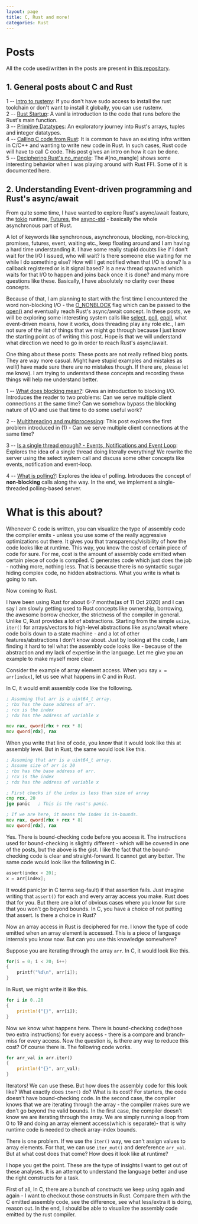 ```yaml
---
layout: page
title: C, Rust and more!
categories: Rust
---
```


# Posts

All the code used/written in the posts are present in [this repository](https://github.com/adwait1-G/Rust-C-Experiments).

## 1. General posts about C and Rust

1 -- [Intro to rustenv](/rust/2020/10/11/intro-to-rustenv.html): If you don't have sudo access to install the rust toolchain or don't want to install it globally, you can use rustenv.
<br/>
2 -- [Rust Startup](/rust/2020/10/11/rust-startup.html): A vanilla introduction to the code that runs before the Rust's main function.
<br/>
3 -- [Primitive Datatypes](/rust/2020/10/25/primitive-types.html): An exploratory journey into Rust's arrays, tuples and integer datatypes. 
<br/>
4 -- [Calling C code from Rust](/rust/2020/10/31/rust-calling-c.html): It is common to have an existing infra written in C/C++ and wanting to write new code in Rust. In such cases, Rust code will have to call C code. This post gives an intro on how it can be done.
<br/>
5 -- [Deciphering Rust's no_mangle](/rust/2020/11/01/deciphering-no-mangle.html): The #[no_mangle] shows some interesting behavior when I was playing around with Rust FFI. Some of it is documented here.
<br/>

## 2. Understanding Event-driven programming and Rust's async/await

From quite some time, I have wanted to explore Rust's async/await feature, the [tokio](https://tokio.rs/) runtime, [Futures](https://docs.rs/futures/0.3.7/futures/), the [async-std](https://github.com/async-rs/async-std) - basically the whole asynchronous part of Rust.

A lot of keywords like synchronous, asynchronous, blocking, non-blocking, promises, futures, event, waiting etc., keep floating around and I am having a hard time understanding it. I have some really stupid doubts like if I don't wait for the I/O I issued, who will wait? Is there someone else waiting for me while I do something else? How will I get notified when that I/O is done? Is a callback registered or is it signal based? Is a new thread spawned which waits for that I/O to happen and joins back once it is done? and many more questions like these. Basically, I have absolutely no clarity over these concepts.

Because of that, I am planning to start with the first time I encountered the word non-blocking I/O - the [O_NONBLOCK](https://www.gnu.org/software/libc/manual/html_node/Open_002dtime-Flags.html) flag which can be passed to the [open()](https://man7.org/linux/man-pages/man2/open.2.html) and eventually reach Rust's async/await concept. In these posts, we will be exploring some interesting system calls like [select](https://man7.org/linux/man-pages/man2/select.2.html), [poll](https://man7.org/linux/man-pages/man2/poll.2.html), [epoll](https://man7.org/linux/man-pages/man7/epoll.7.html), what event-driven means, how it works, does threading play any role etc., I am not sure of the list of things that we might go through because I just know the starting point as of writing this post. Hope is that we will understand what direction we need to go in order to reach Rust's async/await.

One thing about these posts: These posts are not really refined blog posts. They are way more casual. Might have stupid examples and mistakes as well(I have made sure there are no mistakes though. If there are, please let me know). I am trying to understand these concepts and recording these things will help me understand better.

1 -- [What does blocking mean?](/rust/2020/11/08/what-does-blocking-mean.html): Gives an introduction to blocking I/O. Introduces the reader to two problems: Can we serve multiple client connections at the same time? Can we somehow bypass the blocking nature of I/O and use that time to do some useful work?
<br/>

2 -- [Multithreading and multiprocessing](/rust/2020/11/09/multithreading-and-multiprocessing.html): This post explores the first problem introduced in (1) - Can we serve multiple client connections at the same time?
<br/>

3 -- [Is a single thread enough? - Events, Notifications and Event Loop](/rust/2020/11/11/is-a-single-thread-enough.html): Explores the idea of a single thread doing literally everything! We rewrite the server using the select system call and discuss some other concepts like events, notification and event-loop.
<br/>

4 -- [What is polling?](/rust/2020/11/19/what-is-polling.html): Explores the idea of polling. Introduces the concept of **non-blocking** calls along the way. In the end, we implement a single-threaded polling-based server.

# What is this about?

Whenever C code is written, you can visualize the type of assembly code the compiler emits - unless you use some of the really aggressive optimizations out there. It gives you that transparency/visibility of how the code looks like at runtime. This way, you know the cost of certain piece of code for sure. For me, cost is the amount of assembly code emitted when certain piece of code is compiled. C generates code which just does the job - nothing more, nothing less. That is because there is no syntactic sugar hiding complex code, no hidden abstractions. What you write is what is going to run.

Now coming to Rust.

I have been using Rust for about 6-7 months(as of 11 Oct 2020) and I can say I am slowly getting used to Rust concepts like ownership, borrowing, the awesome borrow checker, the strictness of the compiler in general. Unlike C, Rust provides a lot of abstractions. Starting from the simple ```usize```, ```iter()``` for arrays/vectors to high-level abstractions like async/await where code boils down to a state machine - and a lot of other features/abstractions I don't know about. Just by looking at the code, I am finding it hard to tell what the assembly code looks like - because of the abstraction and my lack of expertise in the language. Let me give you an example to make myself more clear.

Consider the example of array element access. When you say ```x = arr[index]```, let us see what happens in C and in Rust.

In C, it would emit assembly code like the following.
```asm
; Assuming that arr is a uint64_t array.
; rbx has the base address of arr.
; rcx is the index
; rdx has the address of variable x

mov rax, qword[rbx + rcx * 8] 
mov qword[rdx], rax
```

When you write that line of code, you know that it would look like this at assembly level. But in Rust, the same would look like this.

```asm
; Assuming that arr is a uint64_t array.
; Assume size of arr is 20
; rbx has the base address of arr.
; rcx is the index
; rdx has the address of variable x

; First checks if the index is less than size of array
cmp rcx, 20
jge panic   ; This is the rust's panic.

; If we are here, it means the index is in-bounds.
mov rax, qword[rbx + rcx * 8]
mov qword[rdx], rax
```

Yes. There is bound-checking code before you access it.
The instructions used for bound-checking is slightly different - which will be covered in one of the posts, but the above is the gist. I like the fact that the bound-checking code is clear and straight-forward. It cannot get any better. The same code would look like the following in C.

```c
assert(index < 20);
x = arr[index];
```

It would panic(or in C terms seg-fault) if that assertion fails. Just imagine writing that ```assert()``` for each and every array access you make. Rust does that for you. But there are a lot of obvious cases where you know for sure that you won't go beyond bounds. In C, you have a choice of not putting that assert. Is there a choice in Rust?

Now an array access in Rust is deciphered for me. I know the type of code emitted when an array element is accessed. This is a piece of language internals you know now. But can you use this knowledge somewhere?

Suppose you are iterating through the array ```arr```. In C, it would look like this.
```c
for(i = 0; i < 20; i++)
{
    printf("%d\n", arr[i]);
}
```

In Rust,  we might write it like this.

```rust
for i in 0..20
{
    println!("{}", arr[i]);
}
```

Now we know what happens here. There is bound-checking code(those two extra instructions) for every access - there is a compare and branch-miss for every access. Now the question is, is there any way to reduce this cost? Of course there is. The following code works.
```rust
for arr_val in arr.iter()
{
    println!("{}", arr_val);
}
```

Iterators! We can use these. But how does the assembly code for this look like? What exactly does ```iter()``` do? What is its cost? For starters, the code doesn't have bound-checking code. In the second case, the compiler knows that we are iterating through the array - the compiler makes sure we don't go beyond the valid bounds. In the first case, the compiler doesn't know we are iterating through the array. We are simply running a loop from 0 to 19 and doing an array element access(which is separate)- that is why runtime code is needed to check array-index bounds.

There is one problem. If we use the ```iter()``` way, we can't assign values to array elements. For that, we can use ```iter_mut()``` and dereference ```arr_val```. But at what cost does that come? How does it look like at runtime?

I hope you get the point. These are the type of insights I want to get out of these analyses. It is an attempt to understand the language better and use the right constructs for a task.

First of all, In C, there are a bunch of constructs we keep using again and again - I want to checkout those constructs in Rust. Compare them with the C emitted assembly code, see the difference, see what less/extra it is doing, reason out. In the end, I should be able to visualize the assembly code emitted by the rust compiler.
